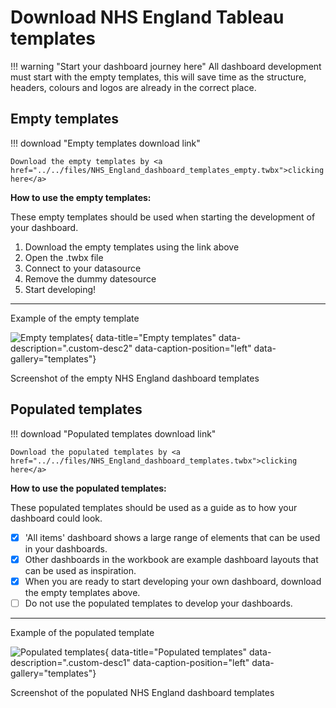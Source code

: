 # Download NHS England Tableau templates

!!! warning "Start your dashboard journey here"
    All dashboard development must start with the empty templates, this will save time as the structure, headers, colours and logos are already in the correct place.

## Empty templates

!!! download "Empty templates download link"

    Download the empty templates by <a href="../../files/NHS_England_dashboard_templates_empty.twbx">clicking here</a>


**How to use the empty templates:**

These empty templates should be used when starting the development of your dashboard. 

1. Download the empty templates using the link above
2.  Open the .twbx file
3.  Connect to your datasource
4.  Remove the dummy datesource 
5.  Start developing!


***

Example of the empty template

![Empty templates](../../images/Empty_template.png){ data-title="Empty templates" data-description=".custom-desc2" data-caption-position="left" data-gallery="templates"}
<div class="glightbox-desc custom-desc2">
Screenshot of the empty NHS England dashboard templates
</div>






## Populated templates


!!! download "Populated templates download link"

    Download the populated templates by <a href="../../files/NHS_England_dashboard_templates.twbx">clicking here</a>


**How to use the populated templates:**

These populated templates should be used as a guide as to how your dashboard could look. 

- [x]  'All items' dashboard shows a large range of elements that can be used in your dashboards. 
- [x]  Other dashboards in the workbook are example dashboard layouts that can be used as inspiration. 
- [x]  When you are ready to start developing your own dashboard, download the empty templates above. 
- [ ]  Do not use the populated templates to develop your dashboards. 

***

Example of the populated template

![Populated templates](../../images/Full_template.png){ data-title="Populated templates" data-description=".custom-desc1" data-caption-position="left" data-gallery="templates"}
<div class="glightbox-desc custom-desc1">
Screenshot of the populated NHS England dashboard templates
</div>













